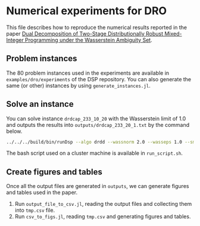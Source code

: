 # Numerical experiments for DRO

This file describes how to reproduce the numerical results reported in the paper [Dual Decomposition of Two-Stage Distributionally Robust Mixed-Integer Programming under the Wasserstein Ambiguity Set](https://optimization-online.org/2020/04/7723/).

## Problem instances

The 80 problem instances used in the experiments are available in `examples/dro/experiments` of the DSP repository.
You can also generate the same (or other) instances by using `generate_instances.jl`.

## Solve an instance

You can solve instance `drdcap_233_10_20` with the Wasserstein limit of 1.0 and outputs the results into `outputs/drdcap_233_20_1.txt` by the command below.

```bash
../../../build/bin/runDsp --algo drdd --wassnorm 2.0 --wasseps 1.0 --smps drdcap_233_10_20 --param params.txt > outputs/drdcap_233_20_1.txt
```

The bash script used on a cluster machine is available in `run_script.sh`.

## Create figures and tables

Once all the output files are generated in `outputs`, we can generate figures and tables used in the paper.

1. Run `output_file_to_csv.jl`, reading the output files and collecting them into `tmp.csv` file.
2. Run `csv_to_figs.jl`, reading `tmp.csv` and generating figures and tables.
